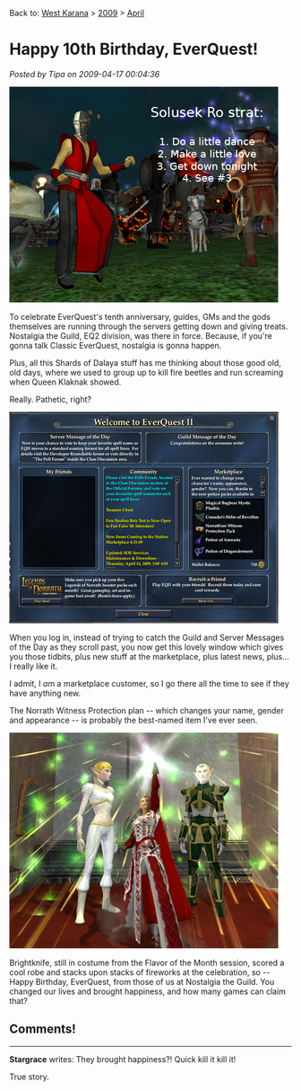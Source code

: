 Back to: [West Karana](/posts/westkarana.md) > [2009](/posts/2009/westkarana.md) > [April](./westkarana.md)
# Happy 10th Birthday, EverQuest!

*Posted by Tipa on 2009-04-17 00:04:36*

![eq10-2](../../../uploads/2009/04/eq10-2.jpg "eq10-2")

To celebrate EverQuest's tenth anniversary, guides, GMs and the gods themselves are running through the servers getting down and giving treats. Nostalgia the Guild, EQ2 division, was there in force. Because, if you're gonna talk Classic EverQuest, nostalgia is gonna happen.

Plus, all this Shards of Dalaya stuff has me thinking about those good old, old days, where we used to group up to kill fire beetles and run screaming when Queen Klaknak showed.

Really. Pathetic, right?

![everquest2-2009-04-16-19-31-01-66](../../../uploads/2009/04/everquest2-2009-04-16-19-31-01-66.jpg "everquest2-2009-04-16-19-31-01-66")

When you log in, instead of trying to catch the Guild and Server Messages of the Day as they scroll past, you now get this lovely window which gives you those tidbits, plus new stuff at the marketplace, plus latest news, plus... I really like it.

I admit, I *am* a marketplace customer, so I go there all the time to see if they have anything new.

The Norrath Witness Protection plan -- which changes your name, gender and appearance -- is probably the best-named item I've ever seen.

![eq10-3](../../../uploads/2009/04/eq10-3.jpg "eq10-3")

Brightknife, still in costume from the Flavor of the Month session, scored a cool robe and stacks upon stacks of fireworks at the celebration, so -- Happy Birthday, EverQuest, from those of us at Nostalgia the Guild. You changed our lives and brought happiness, and how many games can claim that?

## Comments!

---

**Stargrace** writes: They brought happiness?! Quick kill it kill it!

True story.

